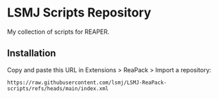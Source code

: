 # LSMJ Scripts Repository

My collection of scripts for REAPER.

## Installation

Copy and paste this URL in Extensions > ReaPack > Import a repository:

    https://raw.githubusercontent.com/lsmj/LSMJ-ReaPack-scripts/refs/heads/main/index.xml
